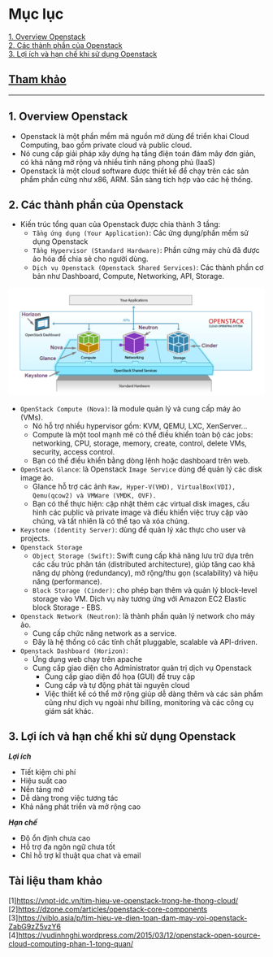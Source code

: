 # Mục lục      
[1. Overview Openstack ](#1)   
[2. Các thành phần của Openstack ](#2)    
[3. Lợi ích và hạn chế khi sử dụng Openstack](#3)      

## [Tham khảo](#4)    
-----     
 
<a name='1'></a>    

## 1. Overview Openstack   
-  Openstack là một phần mềm mã nguồn mở dùng để triển khai Cloud Computing, bao gồm private cloud và public cloud.    
- Nó cung cấp giải pháp xây dựng hạ tầng điện toán đám mây đơn giản, có khả năng mở rộng và nhiều tính năng phong phú (IaaS)     
- Openstack là một cloud software được thiết kế để chạy trên các sản phẩm phần cứng như x86, ARM. Sẵn sàng tích hợp vào các hệ thống.     

<a name='2'></a>   

## 2. Các thành phần của Openstack      
- Kiến trúc tổng quan của Openstack được chia thành 3 tầng:   
   - `Tầng ứng dụng (Your Application)`: Các ứng dụng/phần mềm sử dụng Openstack     
   - `Tầng Hypervisor (Standard Hardware)`: Phần cứng máy chủ đã được ảo hóa để chia sẻ cho người dùng.    
   - `Dịch vụ Openstack (Openstack Shared Services)`: Các thành phần cơ bản như Dashboard, Compute, Networking, API, Storage.     

![image](image2/ComponentOpenstack.png)    

- `OpenStack Compute (Nova)`: là module quản lý và cung cấp máy ảo (VMs).  
   - Nó hỗ trợ nhiều hypervisor gồm: KVM, QEMU, LXC, XenServer...   
   - Compute là một tool mạnh mẽ có thể điều khiển toàn bộ các jobs: networking, CPU, storage, memory, create, control, delete VMs, security, access control.   
   - Bạn có thể điều khiển bằng dòng lệnh hoặc dashboard trên web.    
-  `OpenStack Glance`: là Openstack `Image Service` dùng để quản lý các disk image ảo.    
   - Glance hỗ trợ các ảnh `Raw, Hyper-V(VHD), VirtualBox(VDI), Qemu(qcow2) và VMWare (VMDK, OVF).`   
   - Bạn có thể thực hiện: cập nhật thêm các virtual disk images, cấu hình các public và private image và điều khiển việc truy cập vào chúng, và tất nhiên là có thể tạo và xóa chúng.         
- `Keystone (Identity Server)`: dùng để quản lý xác thực cho user và projects.  
- `Openstack Storage`   
   - `Object Storage (Swift)`: Swift cung cấp khả năng lưu trữ dựa trên các cấu trúc phân tán (distributed architecture), giúp tăng cao khả năng dự phòng (redundancy), mở rộng/thu gọn (scalability) và hiệu năng (performance).       
   - `Block Storage (Cinder)`: cho phép bạn thêm và quản lý block-level storage vào VM. Dịch vụ này tương ứng với Amazon EC2 Elastic block Storage - EBS.      
- `Openstack Network (Neutron)`: là thành phần quản lý network cho máy ảo.   
   - Cung cấp chức năng network as a service.   
   - Đây là hệ thống có các tính chất pluggable, scalable và API-driven.   
- `Openstack Dashboard (Horizon)`:   
   - Ứng dụng web chạy trên apache   
   - Cung cấp giao diện cho Administrator quản trị dịch vụ Openstack   
      - Cung cấp giao diện đồ họa (GUI) để truy cập   
      - Cung cấp và tự động phát tài nguyên cloud   
      - Việc thiết kế có thể mở rộng giúp dễ dàng thêm và các sản phẩm cũng như dịch vụ ngoài như billing, monitoring và các công cụ giám sát khác.      

<a name='3'></a>   

## 3. Lợi ích và hạn chế khi sử dụng Openstack   
***Lợi ích***   
- Tiết kiệm chi phí   
- Hiệu suất cao   
- Nền tảng mở   
- Dễ dàng trong việc tương tác  
- Khả năng phát triển và mở rộng cao    

***Hạn chế***  
- Độ ổn định chưa cao  
- Hỗ trợ đa ngôn ngữ chưa tốt  
- Chỉ hỗ trợ kĩ thuật qua chat và email    

<a name='4'></a>    

## Tài liệu tham khảo   
[1]https://vnpt-idc.vn/tim-hieu-ve-openstack-trong-he-thong-cloud/  
[2]https://dzone.com/articles/openstack-core-components   
[3]https://viblo.asia/p/tim-hieu-ve-dien-toan-dam-may-voi-openstack-ZabG9zZ5vzY6  
[4]https://vudinhnghi.wordpress.com/2015/03/12/openstack-open-source-cloud-computing-phan-1-tong-quan/
